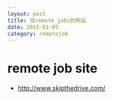 ```yaml
---
layout: post
title: 找remote jobs的网站
date: 2015-01-05
category: remotejob 
---
```


# remote job site

- http://www.skipthedrive.com/
